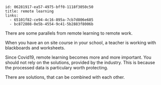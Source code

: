 
```
id: 06281917-ea57-4975-bff0-1118f3050c50
title: remote learning
links:
  - 65101f82-ce94-4c16-895a-7cb7d806e685
  - bc872808-0e5b-4554-9c41-5b2883f8006b
```

There are some parallels from remote learning to remote work.

When you have an on site course in your school, a teacher is 
working with blackboards and worksheets.

Since Covid19, remote learning becomes more and more important.
You should not rely on the solutions, provided by the industry.
This is because the processed data is particulary worth protecting.

There are solutions, that can be combined with each other.

